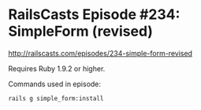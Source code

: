 # RailsCasts Episode #234: SimpleForm (revised)

http://railscasts.com/episodes/234-simple-form-revised

Requires Ruby 1.9.2 or higher.

Commands used in episode:

```
rails g simple_form:install
```
